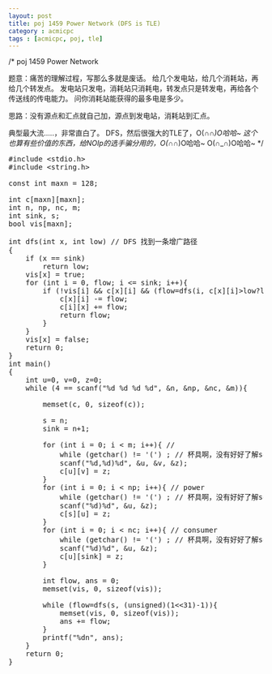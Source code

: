 ```yaml
---
layout: post
title: poj 1459 Power Network (DFS is TLE)
category : acmicpc
tags : [acmicpc, poj, tle]
---
```


/*
poj 1459 Power Network

题意：痛苦的理解过程，写那么多就是废话。
给几个发电站，给几个消耗站，再给几个转发点。
发电站只发电，消耗站只消耗电，转发点只是转发电，再给各个传送线的传电能力。
问你消耗站能获得的最多电是多少。

思路：没有源点和汇点就自己加，源点到发电站，消耗站到汇点。

典型最大流.....，非常直白了。
DFS，然后很强大的TLE了，O(∩_∩)O哈哈~
这个也算有些价值的东西，给NOIp的选手骗分用的，O(∩_∩)O哈哈~ O(∩_∩)O哈哈~
*/
<!--more-->
<pre>#include &lt;stdio.h&gt;
#include &lt;string.h&gt;

const int maxn = 128;

int c[maxn][maxn];
int n, np, nc, m;
int sink, s;
bool vis[maxn];

int dfs(int x, int low) // DFS 找到一条增广路径
{
    if (x == sink)
        return low;
    vis[x] = true;
    for (int i = 0, flow; i &lt;= sink; i++){
        if (!vis[i] &amp;&amp; c[x][i] &amp;&amp; (flow=dfs(i, c[x][i]&gt;low?low:c[x][i]))){
            c[x][i] -= flow;
            c[i][x] += flow;
            return flow;
        }
    }
    vis[x] = false;
    return 0;
}
int main()
{
    int u=0, v=0, z=0;
    while (4 == scanf("%d %d %d %d", &amp;n, &amp;np, &amp;nc, &amp;m)){

        memset(c, 0, sizeof(c));

        s = n;
        sink = n+1;

        for (int i = 0; i &lt; m; i++){ // 
            while (getchar() != '(') ; // 杯具啊，没有好好了解scanf的输入啊
            scanf("%d,%d)%d", &amp;u, &amp;v, &amp;z);
            c[u][v] = z;
        }
        for (int i = 0; i &lt; np; i++){ // power
            while (getchar() != '(') ; // 杯具啊，没有好好了解scanf的输入啊
            scanf("%d)%d", &amp;u, &amp;z);
            c[s][u] = z;
        }
        for (int i = 0; i &lt; nc; i++){ // consumer
            while (getchar() != '(') ; // 杯具啊，没有好好了解scanf的输入啊
            scanf("%d)%d", &amp;u, &amp;z);
            c[u][sink] = z;
        }

        int flow, ans = 0;
        memset(vis, 0, sizeof(vis));

        while (flow=dfs(s, (unsigned)(1&lt;&lt;31)-1)){
            memset(vis, 0, sizeof(vis));
            ans += flow;
        }
        printf("%dn", ans);
    }
    return 0;
}</pre>
